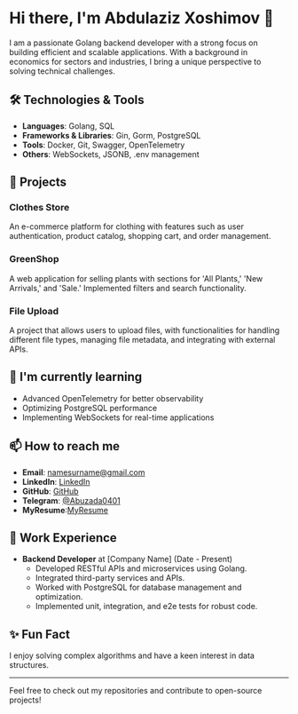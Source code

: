 # Hi there, I'm Abdulaziz Xoshimov 👋

I am a passionate Golang backend developer with a strong focus on building efficient and scalable applications. With a background in economics for sectors and industries, I bring a unique perspective to solving technical challenges.

## 🛠 Technologies & Tools
- **Languages**: Golang, SQL
- **Frameworks & Libraries**: Gin,  Gorm, PostgreSQL
- **Tools**: Docker,  Git, Swagger, OpenTelemetry
- **Others**: WebSockets, JSONB, .env management

## 🔭 Projects
### Clothes Store
An e-commerce platform for clothing with features such as user authentication, product catalog, shopping cart, and order management.

### GreenShop
A web application for selling plants with sections for 'All Plants,' 'New Arrivals,' and 'Sale.' Implemented filters and search functionality.

### File Upload
A project that allows users to upload files, with functionalities for handling different file types, managing file metadata, and integrating with external APIs.

## 🌱 I'm currently learning
- Advanced OpenTelemetry for better observability
- Optimizing PostgreSQL performance
- Implementing WebSockets for real-time applications

## 📫 How to reach me
- **Email**: [namesurname@gmail.com](mailto:abdulazizxoshimov22@gmail.com)
- **LinkedIn**: [LinkedIn](https://www.linkedin.com/in/abdulaziz-xoshimov-8b6820307/)
- **GitHub**: [GitHub](https://github.com/Abdulazizxoshimov)
- **Telegram**: [@Abuzada0401](https://t.me/Abuzada0401)
- **MyResume**:[MyResume](https://drive.google.com/file/d/1tmbqbFMYL28evMQc7s34_Or2gQ2WxmXR/view?usp=sharing)


## 💼 Work Experience
- **Backend Developer** at [Company Name] (Date - Present)
  - Developed RESTful APIs and microservices using Golang.
  - Integrated third-party services and APIs.
  - Worked with PostgreSQL for database management and optimization.
  - Implemented unit, integration, and e2e tests for robust code.


## ✨ Fun Fact
I enjoy solving complex algorithms and have a keen interest in data structures.

---

Feel free to check out my repositories and contribute to open-source projects!
